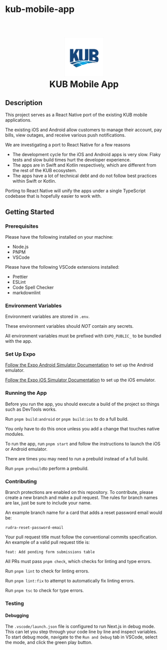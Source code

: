 # kub-mobile-app

<h1 align="center">
  <br>
    <img src="./assets/icons/app-icon.png" alt="Repository Banner" width="25%">  
  <br>
    KUB Mobile App
</h1>

## Description

This project serves as a React Native port of the existing KUB mobile applications.

The existing iOS and Android allow customers to manage their account, pay bills, view outages, and receive various push notifications.

We are investigating a port to React Native for a few reasons

- The development cycle for the iOS and Android apps is very slow. Flaky tests and slow build times hurt the developer experience.
- The apps are in Swift and Kotlin respectively, which are different from the rest of the KUB ecosystem.
- The apps have a lot of technical debt and do not follow best practices within Swift or Kotlin.

Porting to React Native will unify the apps under a single TypeScript codebase that is hopefully easier to work with.

## Getting Started

### Prerequisites

Please have the following installed on your machine:

- Node.js
- PNPM
- VSCode

Please have the following VSCode extensions installed:

- Prettier
- ESLint
- Code Spell Checker
- markdownlint

### Environment Variables

Environment variables are stored in `.env`.

These environment variables should _NOT_ contain any secrets.

All environment variables must be prefixed with `EXPO_PUBLIC_` to be bundled with the app.

### Set Up Expo

[Follow the Expo Android Simulator Documentation](https://docs.expo.dev/workflow/android-studio-emulator/) to set up the Android emulator.

[Follow the Expo iOS Simulator Documentation](https://docs.expo.dev/workflow/ios-simulator/) to set up the iOS emulator.

### Running the App

Before you run the app, you should execute a build of the project so things such as DevTools works.

Run `pnpm build:android` or `pnpm build:ios` to do a full build.

You only have to do this once unless you add a change that touches native modules.

To run the app, run `pnpm start` and follow the instructions to launch the iOS or Android emulator.

There are times you may need to run a prebuild instead of a full build.

Run `pnpm prebuild`to perform a prebuild.

### Contributing

Branch protections are enabled on this repository.
To contribute, please create a new branch and make a pull request.
The rules for branch names are lax, just be sure to include your name.

An example branch name for a card that adds a reset password email would be:

```text
rudra-reset-password-email
```

Your pull request title must follow the conventional commits specification. An example of a valid pull request title is:

```text
feat: Add pending form submissions table
```

All PRs must pass `pnpm check`, which checks for linting and type errors.

Run `pnpm lint` to check for linting errors.

Run `pnpm lint:fix` to attempt to automatically fix linting errors.

Run `pnpm tsc` to check for type errors.

### Testing

#### Debugging

The `.vscode/launch.json` file is configured to run Next.js in debug mode. This can let you step through your code line by line and inspect variables.
To start debug mode, navigate to the `Run and Debug` tab in VSCode, select the mode, and click the green play button.
